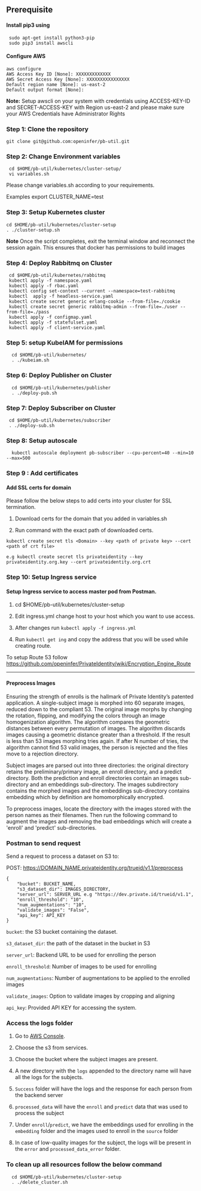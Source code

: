 ## Prerequisite


#### Install pip3 using 
     sudo apt-get install python3-pip
     sudo pip3 install awscli

#### Configure AWS
    aws configure 
    AWS Access Key ID [None]: XXXXXXXXXXXXX
    AWS Secret Access Key [None]: XXXXXXXXXXXXXXXX
    Default region name [None]: us-east-2
    Default output format [None]:
**Note:** Setup awscli on your system with credentials using ACCESS-KEY-ID and SECRET-ACCESS-KEY with Region us-east-2 and please make sure your AWS Credentials have Administrator Rights

### Step 1: Clone the repository

    git clone git@github.com:openinfer/pb-util.git 

### Step 2: Change Environment variables
     cd $HOME/pb-util/kubernetes/cluster-setup/
     vi variables.sh

Please change variables.sh according to your requirements. 

Examples
     export CLUSTER_NAME=test

### Step 3: Setup Kubernetes cluster

    cd $HOME/pb-util/kubernetes/cluster-setup
    . ./cluster-setup.sh 

**Note** Once the script completes, exit the terminal window and reconnect the session again. This ensures that docker has permissions to build images

### Step 4: Deploy Rabbitmq on Cluster
     
     cd $HOME/pb-util/kubernetes/rabbitmq
     kubectl apply -f namespace.yaml
     kubectl apply -f rbac.yaml
     kubectl config set-context --current --namespace=test-rabbitmq
     kubectl  apply -f headless-service.yaml
     kubectl create secret generic erlang-cookie --from-file=./cookie
     kubectl create secret generic rabbitmq-admin --from-file=./user --from-file=./pass
     kubectl apply -f configmap.yaml
     kubectl apply -f statefulset.yaml
     kubectl apply -f client-service.yaml

### Step 5: setup KubeIAM for permissions

      cd $HOME/pb-util/kubernetes/
      . ./kubeiam.sh

### Step 6: Deploy Publisher on Cluster
  
      cd $HOME/pb-util/kubernetes/publisher
      . ./deploy-pub.sh

### Step 7: Deploy Subscriber on Cluster
  
     cd $HOME/pb-util/kubernetes/subscriber
     . ./deploy-sub.sh

### Step 8: Setup autoscale

      kubectl autoscale deployment pb-subscriber --cpu-percent=40 --min=10 --max=500

### Step 9 : Add certificates 

#### Add SSL certs for domain 

Please follow the below steps to add certs into your cluster for SSL termination.

1. Download certs for the domain that you added in variables.sh

2. Run command with the exact path of downloaded certs.

```kubectl create secret tls <Domain> --key <path of private key> --cert <path of crt file>``` 

    e.g kubectl create secret tls privateidentity --key privateidentity.org.key --cert privateidentity.org.crt

### Step 10: Setup Ingress service

#### Setup Ingress service to access master pod from Postman.

1. cd $HOME/pb-util/kubernetes/cluster-setup 

2. Edit ingress.yml change host to your host which you want to use access.

3. After changes run `kubectl apply -f ingress.yml`

4. Run `kubectl get ing` and copy the address that you will be used while creating route.

To setup Route 53 follow https://github.com/openinfer/PrivateIdentity/wiki/Encryption_Engine_Route


***

#### Preprocess Images

Ensuring the strength of enrolls is the hallmark of Private Identity’s patented application.  A single-subject image is morphed into 60 separate images, reduced down to the compliant 53.  The original image morphs by changing the rotation, flipping, and modifying the colors through an image homogenization algorithm.  The algorithm compares the geometric distances between every permutation of images.   The algorithm discards images causing a geometric distance greater than a threshold.  If the result is less than 53 images morphing tries again.  If after N number of tries, the algorithm cannot find 53 valid images, the person is rejected and the files move to a rejection directory.   

Subject images are parsed out into three directories: the original directory retains the preliminary/primary image, an enroll directory, and a predict directory.  Both the prediction and enroll directories contain an images sub-directory and an embeddings sub-directory.  The images subdirectory contains the morphed images and the embeddings sub-directory contains embedding which by definition are  homomorphically encrypted.  

To preprocess images, locate the directory with the images stored with the person names as their filenames.
Then run the following command to augment the images and removing the bad embeddings which will create a 'enroll' and 'predict' sub-directories. 

### Postman to send request

Send a request to process a dataset on S3 to: 

POST: https://DOMAIN_NAME.privateidentity.org/trueid/v1.1/preprocess

```
{
    "bucket": BUCKET_NAME,
    "s3_dataset_dir": IMAGES_DIRECTORY,
    "server_url": SERVER_URL e.g "https://dev.private.id/trueid/v1.1",
    "enroll_threshold": "10", 
    "num_augmentations": "10",
    "validate_images": "False",
    "api_key": API_KEY
}
```

`bucket`: the S3 bucket containing the dataset.

`s3_dataset_dir`: the path of the dataset in the bucket in S3

`server_url`: Backend URL to be used for enrolling the person

`enroll_threshold`: Number of images to be used for enrolling

`num_augmentations`: Number of augmentations to be applied to the enrolled images

`validate_images`: Option to validate images by cropping and aligning

`api_key`: Provided API KEY for accessing the system.

### Access the logs folder

1. Go to [AWS Console](https://console.aws.amazon.com).

2. Choose the s3 from services.

3. Choose the bucket where the subject images are present.

4. A new directory with the `logs` appended to the directory name will have all the logs for the subjects.

5. `Success` folder will have the logs and the response for each person from the backend server

6. `processed_data` will have the `enroll` and `predict` data that was used to process the subject

7. Under `enroll`/`predict`, we have the embeddings used for enrolling in the `embedding` folder and the images used to enroll in the `source` folder

8. In case of low-quality images for the subject, the logs will be present in the `error` and `processed_data_error` folder.

### To clean up all resources follow the below command

      cd $HOME/pb-util/kubernetes/cluster-setup
      . ./delete_cluster.sh
